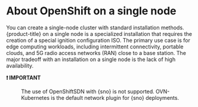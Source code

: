 # About OpenShift on a single node

You can create a single-node cluster with standard installation methods. {product-title} on a single node is a specialized installation that requires the creation of a special ignition configuration ISO. The primary use case is for edge computing workloads, including intermittent connectivity, portable clouds, and 5G radio access networks (RAN) close to a base station. The major tradeoff with an installation on a single node is the lack of high availability.

<dl><dt><strong>❗ IMPORTANT</strong></dt><dd>

The use of OpenShiftSDN with {sno} is not supported. OVN-Kubernetes is the default network plugin for {sno} deployments.
</dd></dl>
